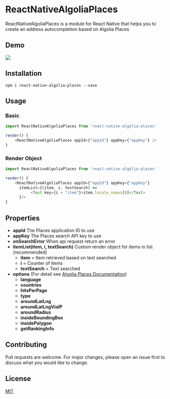 # ReactNativeAlgoliaPlaces
ReactNativeAlgoliaPlaces is a module for React Native that helps you to create an address autocompletion based on Algolia Places

## Demo
![](https://media.giphy.com/media/1it8jEAmVvJmNQFw9U/giphy.gif)

## Installation
```
npm i react-native-algolia-places --save
```

## Usage
### Basic
```js
import ReactNativeAlgoliaPlaces from 'react-native-algolia-places'

render() {
    <ReactNativeAlgoliaPlaces appId={"appId"} appKey={"appKey"} />
}
```
### Render Object
```js
import ReactNativeAlgoliaPlaces from 'react-native-algolia-places'

render() {
    <ReactNativeAlgoliaPlaces appId={"appId"} appKey={"appKey"} 
      itemList={(item, i, textSearch) => 
           <Text key={i + "item"}>item.locale_names[0]</Text>
      }/>
}
```

## Properties
- **appId** The Places application ID to use
- **appKey** The Places search API key to use
- **onSearchError** When api request return an error
- **itemList(item, i, textSearch)** Custom render object for items in list (recommended)
  - **item** = Item retrieved based on text searched
  - **i** = Counter of items
  - **textSearch** = Text searched
- **options** (For detail see [Algolia Places Documentation](https://community.algolia.com/places/api-clients.html#search-parameters))
  - **language**
  - **countries**
  - **hitsPerPage**
  - **type**
  - **aroundLatLng**
  - **aroundLatLngViaIP**
  - **aroundRadius**
  - **insideBoundingBox**
  - **insidePolygon**
  - **getRankingInfo**


## Contributing
Pull requests are welcome. For major changes, please open an issue first to discuss what you would like to change.


## License
[MIT](https://choosealicense.com/licenses/mit/)